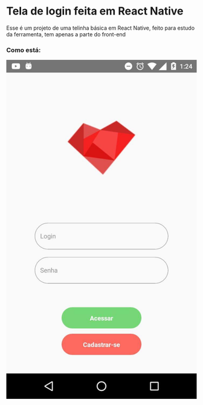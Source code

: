 # Tela de login feita em React Native
Esse é um projeto de uma telinha básica em React Native, feito para estudo da ferramenta, tem apenas a parte do front-end

### Como está:
<img src="./App/src/assets/print.jpg"/>
